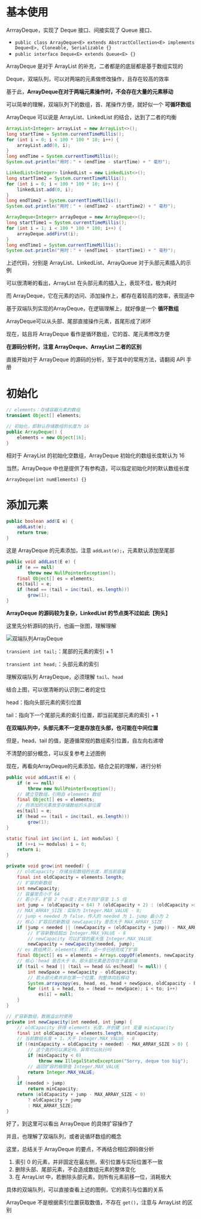 # 基本使用

ArrrayDeque，实现了 Deque 接口、间接实现了 Queue 接口、

- `public class ArrayDeque<E> extends AbstractCollection<E> implements Deque<E>, Cloneable, Serializable {}`
- `public interface Deque<E> extends Queue<E> {}`

ArrayDeque 是对于 ArrayList 的补充，二者都是的底层都是基于数组实现的

Deque，双端队列，可以对两端的元素做修改操作，且存在较高的效率

基于此，**ArrayDeque在对于两端元素操作时，不会存在大量的元素移动**

可以简单的理解，双端队列下的数组，首、尾操作方便，就好似一个 **可循环数组**

ArrayDeque 可以说是 ArrayList、LinkedList 的结合，达到了二者的均衡

```java
ArrayList<Integer> arrayList = new ArrayList<>();
long startTime = System.currentTimeMillis();
for (int i = 0; i < 100 * 100 * 10; i++) {
	arrayList.add(0, i);
}
long endTime = System.currentTimeMillis();
System.out.println("用时：" + (endTime - startTime) + " 毫秒");
```

```java
LinkedList<Integer> linkedList = new LinkedList<>();
long startTime2 = System.currentTimeMillis();
for (int i = 0; i < 100 * 100 * 10; i++) {
	linkedList.add(0, i);
}
long endTime2 = System.currentTimeMillis();
System.out.println("用时：" + (endTime2 - startTime2) + " 毫秒");
```

```java
ArrayDeque<Integer> arrayDeque = new ArrayDeque<>();
long startTime1 = System.currentTimeMillis();
for (int i = 1; i < 100 * 100 * 100; i++) {
	arrayDeque.addFirst(i);
}
long endTime1 = System.currentTimeMillis();
System.out.println("用时：" + (endTime1 - startTime1) + " 毫秒");
```

上述代码，分别是 ArrayList、LinkedList、ArrayQueue 对于头部元素插入的示例

可以很清晰的看出，ArrayList 在头部元素的插入上，表现不佳，极为耗时

而 ArrayDeque，它在元素的访问、添加操作上，都存在着较高的效率，表现适中

基于双端队列实现的ArrayDeque，在逻辑理解上，就好像是一个 **循环数组**

ArrayDeque可以从头部、尾部直接操作元素，首尾形成了闭环

现在，姑且将 ArrayDeque 看作是循环数组，它的首、尾元素修改方便

**在源码分析时，注意 ArrayDeque、ArrayList 二者的区别**

直接开始对于 ArrayDeque 的源码的分析，至于其中的常用方法，请翻阅 API 手册

# 初始化

```java
// elements：存储容器元素的数组
transient Object[] elements;

// 初始化，即默认存储数组的长度为 16
public ArrayDeque() {
	elements = new Object[16];
}
```

相对于 ArrayList 的初始化空数组，ArrayDeque 初始化的数组长度默认为 16

当然，ArrayDeque 中也是提供了有参构造，可以指定初始化时的默认数组长度

`ArrayDeque(int numElements) {}`

# 添加元素


```java
public boolean add(E e) {
	addLast(e);
	return true;
}
```

这是 ArrayDeque 的元素添加，注意 `addLast(e);`，元素默认添加至尾部

```java
public void addLast(E e) {
	if (e == null)
		throw new NullPointerException();
	final Object[] es = elements;
	es[tail] = e;
	if (head == (tail = inc(tail, es.length)))
		grow(1);
}
```

**ArrayDeque 的源码较为复杂，LinkedList 的节点类不过如此【狗头】**

这里先分析源码的执行，也画一张图，理解理解

![双端队列ArrayDeque](../styles/IMAGES/双端队列ArrayDeque.jpg)

`transient int tail;`：尾部的元素的索引 + 1

`transient int head;`：头部元素的索引

理解双端队列 ArrayDeque，必须理解 `tail`、`head`

结合上图，可以很清晰的认识到二者的定位

head：指向头部元素的索引位置

tail：指向下一个尾部元素的索引位置，即当前尾部元素的索引 + 1

**在双端队列中，头部元素不一定是存放在头部，也可能在中间位置**

但是，head、tail 的值，是遵循常规的数组索引位置，自左向右递增

不清楚的部分概念，可以反复参考上述图例

现在，再看向ArrayDeque的元素添加，结合之前的理解，进行分析

```java
public void addLast(E e) {
	if (e == null)
		throw new NullPointerException();
	// 建立空数组，引用自 elements 数组
	final Object[] es = elements;
	// 将添加的元素放至存储数组的头部位置
	es[tail] = e;
	if (head == (tail = inc(tail, es.length)))
		grow(1);
}
```

```java
static final int inc(int i, int modulus) {
	if (++i >= modulus) i = 0;
	return i;
}
```

```java
private void grow(int needed) {
	// oldCapacity：存储当前数组的长度，即当前容量
	final int oldCapacity = elements.length;
	// 扩容的新数组
	int newCapacity;
	// 容量是否小于 64
	// 若小于，扩容 2 个长度；若大于则扩容至 1.5 倍
	int jump = (oldCapacity < 64) ? (oldCapacity + 2) : (oldCapacity >> 1);
	// MAX_ARRAY_SIZE：实际为 Integer.MAX_VALUE - 8;
	// jump < needed 为 false，传入的 needed 为 1，jump 最小为 2
	// 核心：扩容后的新数组 newCapacity 是否大于 MAX_ARRAY_SIZE
	if (jump < needed || (newCapacity = (oldCapacity + jump)) - MAX_ARRAY_SIZE > 0)
		// 扩容新数组超出 Integer.MAX_VALUE - 8
		// newCapacity 可以扩容的最大值 Integer.MAX_VALUE
		newCapacity = newCapacity(needed, jump);
	// es 数组拷贝，elements 拷贝，这一步已经完成了扩容
	final Object[] es = elements = Arrays.copyOf(elements, newCapacity);
	// 核心：head 是否大于 0，即头部元素是否存在于最前端
	if (tail < head || (tail == head && es[head] != null)) {
		int newSpace = newCapacity - oldCapacity;
		// 若头部元素并非在第一个位置，则整体向后移动
		System.arraycopy(es, head, es, head + newSpace, oldCapacity - head);
		for (int i = head, to = (head += newSpace); i < to; i++)
			es[i] = null;
	}
}
```

```java
// 扩容新数组，数据溢出时使用
private int newCapacity(int needed, int jump) {
	// oldCapacity 获得 elements 长度，并创建 int 变量 minCapacity
	final int oldCapacity = elements.length, minCapacity;
	// 当前数组长度 + 1，大于 Integer.MAX_VALUE - 8
	if ((minCapacity = oldCapacity + needed) - MAX_ARRAY_SIZE > 0) {
		// 这个真的可以满足吗，异常可以执行吗
		if (minCapacity < 0)
			throw new IllegalStateException("Sorry, deque too big");
		// 返回扩容的极限值 Integer.MAX_VALUE
		return Integer.MAX_VALUE;
	}
	if (needed > jump)
		return minCapacity;
	return (oldCapacity + jump - MAX_ARRAY_SIZE < 0)
		? oldCapacity + jump
		: MAX_ARRAY_SIZE;
}
```

好了，到这里可以看出 ArrayDeque 的具体扩容操作了

并且，也理解了双端队列，或者说循环数组的概念

这里，总结关于 ArrayDeque 的要点，不再结合相应源码做分析

1. 索引 0 的元素，并非固定在最左侧，索引位置与实际位置不一致
2. 删除头部、尾部元素，不会造成数组元素的整体变化
3. 在 ArrayList 中，若删除头部元素，则所有元素前移一位，消耗极大

具体的双端队列，可以直接查看上述的图例，它的索引与位置的关系

ArrayDeque 不是根据索引位置获取数值，不存在 `get()`，注意与 ArrayList 的区别
